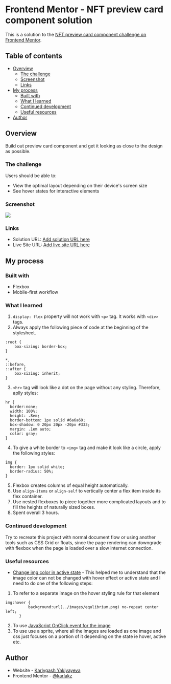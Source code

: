 # Frontend Mentor - NFT preview card component solution

This is a solution to the [NFT preview card component challenge on Frontend Mentor](https://www.frontendmentor.io/challenges/nft-preview-card-component-SbdUL_w0U).  

## Table of contents

- [Overview](#overview)
  - [The challenge](#the-challenge)
  - [Screenshot](#screenshot)
  - [Links](#links)
- [My process](#my-process)
  - [Built with](#built-with)
  - [What I learned](#what-i-learned)
  - [Continued development](#continued-development)
  - [Useful resources](#useful-resources)
- [Author](#author)

## Overview
Build out preview card component and get it looking as close to the design as possible.

### The challenge

Users should be able to:

- View the optimal layout depending on their device's screen size
- See hover states for interactive elements

### Screenshot

![](https://i.imgur.com/ViYStdY.png)

### Links

- Solution URL: [Add solution URL here](https://github.com/karlakz/nft-preview-card-component)
- Live Site URL: [Add live site URL here](https://nft-preview-card-component-karlakz.netlify.app/)

## My process

### Built with

- Flexbox
- Mobile-first workflow

### What I learned

1. `display: flex` property will not work with `<p>` tag. It works with `<div>` tags.
2. Always apply the following piece of code at the beginning of the stylesheet.
```
:root {
    box-sizing: border-box;
}

*,
::before,
::after {
    box-sizing: inherit;
}
```
3. `<hr>` tag will look like a dot on the page without any styling. Therefore, aplly styles:
```
hr {
  border:none;
  width: 100%;
  height: .8em;
  border-bottom: 1px solid #6a6a69;
  box-shadow: 0 20px 20px -20px #333;
  margin: .1em auto; 
  color: gray;
}
```
4. To give a white border to `<img>` tag and make it look like a circle, apply the following styles:
```
img {
  border: 1px solid white;
  border-radius: 50%;
}
```
5. Flexbox creates columns of equal height automatically.
6. Use `align-items` or `align-self` to vertically center a flex item inside its flex
container.
7. Use nested flexboxes to piece together more complicated layouts and to fill the
heights of naturally sized boxes.
8. Spent overall 3 hours. 

### Continued development

Try to recreate this project with normal document flow or using another tools such as CSS Grid or floats, since the page rendering can downgrade with flexbox when the page is loaded over a slow internet connection.  

### Useful resources

- [Change img color in active state](https://stackoverflow.com/questions/19221633/can-css-be-used-to-change-an-images-color-for-active-hover) - This helped me to understand that the image color can not be changed with hover effect or active state and I need to do one of the following steps: 
1) To refer to a separate image on the hover styling rule for that element
```
img:hover {
          background:url(../images/equlibrium.png) no-repeat center left;
      }
```
2) To use [JavaScript OnClick event for the image](https://stackoverflow.com/questions/25076535/change-image-on-active-li) 
3) To use use a sprite, where all the images are loaded as one image and css just focuses on a portion of it depending on the state ie hover, active etc.

## Author

- Website - [Karlygash Yakiyayeva](https://www.your-site.com)
- Frontend Mentor - [@karlakz](https://www.frontendmentor.io/profile/karlakz)
